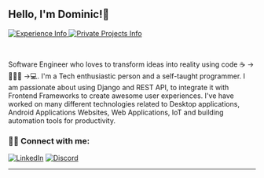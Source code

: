 ## Hello, I'm Dominic!👋

<p align="left"> 
  <!--<img src="https://komarev.com/ghpvc/?username=dominic-m-silveira&label=Views&color=blue&style=plastic" alt="dominic-m-silveira" /> -->
  <a href="https://www.linkedin.com/in/dominic-m-silveira/details/experience/">
    <img src="https://img.shields.io/badge/-Experience-red?style=flat-square&logo=linkedin&logoColor=white" alt="Experience Info" />
  </a>
  <a href="https://www.linkedin.com/in/dominic-m-silveira/details/projects">
    <img src="https://img.shields.io/badge/-Private%20Projects-%237289DA?style=flat-square&logo=linkedin&logoColor=white" alt="Private Projects Info" />
  </a>
</p>

<br/>

Software Engineer who loves to transform ideas into reality using code ☕ -> 👨🏻‍💻 ->💻. I'm a Tech enthusiastic person and a self-taught programmer. I am passionate about using Django and REST API, to integrate it with Frontend Frameworks to create awesome user experiences. I've have worked on many different technologies related to Desktop applications, Android Applications Websites, Web Applications, IoT and building automation tools for productivity.

### 🙋‍♂️ Connect with me:

<p align="left">
  <a href="https://www.linkedin.com/in/dominic-m-silveira"><img alt="LinkedIn" title="LinkedIn" src="https://img.shields.io/badge/-LinkedIn-blue?style=for-the-badge&logo=linkedin&logoColor=white"/></a>
  <a href="https://discord.com/users/392889048919834624"><img alt="Discord" title="Discord" src="https://img.shields.io/badge/ghostlead1999-Discord-%237289DA?style=for-the-badge&logo=discord&logoColor=white"/></a>
</p>
<!-- C6VUZKL5JCTBQGRAV766EP7JPTGHAVPT -->
<!--<br/>
<p align="left">
  <a href="https://linkedin.com/in/dominic-m-silveira"><img alt="HackerRank" title="HackerRank" src="https://img.shields.io/badge/-HackerRank-green?style=for-the-badge&logo=hackerrank&logoColor=white"/></a>
  <a href="https://dominicsilveira.page.link/leetcode"><img alt="LeetCode" title="LeetCode" src="https://img.shields.io/badge/-LeetCode-lightgrey?style=for-the-badge&logo=leetcode&logoColor=white"/></a>
</p> -->

---
<!--
<a href="https://github.com/dominic-m-silveira">
 <img align="center" src="https://github-readme-stats.vercel.app/api?username=dominic-m-silveira&show_icons=true&title_color=2f80ed&icon_color=bb2acf&text_color=daf7dc&bg_color=151515" alt="Dominic's Github Stats"/>
</a>
 -->
 <!--
<a href="https://github.com/dominic-m-silveira">
  <img align="center" src="https://github-readme-stats.vercel.app/api/top-langs/?username=dominic-m-silveira&layout=compact&theme=dark&hide_langs_below=1" alt="Dominic's Top Languages"/>
</a>
-->



<!--
 is a ✨ _special_ ✨ repository because its `README.md` (this file) appears on your GitHub profile.

Here are some ideas to get you started:

- 🔭 I’m currently working on ...
- 🌱 I’m currently learning ...
- 👯 I’m looking to collaborate on ...
- 🤔 I’m looking for help with ...
- 💬 Ask me about ...
- 📫 How to reach me: ...
- 😄 Pronouns: ...
- ⚡ Fun fact: ...
-->
